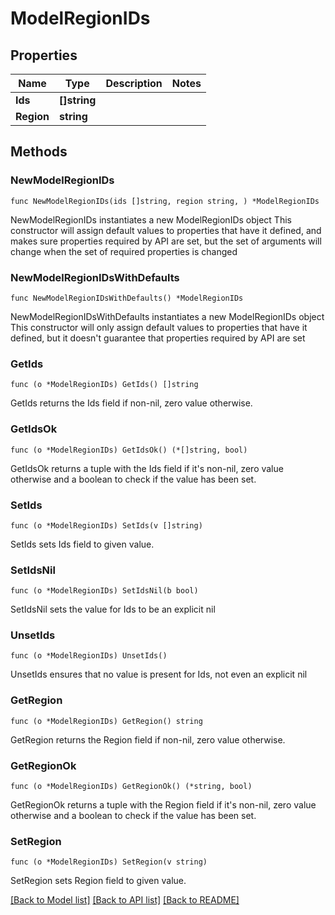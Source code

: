 # ModelRegionIDs

## Properties

Name | Type | Description | Notes
------------ | ------------- | ------------- | -------------
**Ids** | **[]string** |  | 
**Region** | **string** |  | 

## Methods

### NewModelRegionIDs

`func NewModelRegionIDs(ids []string, region string, ) *ModelRegionIDs`

NewModelRegionIDs instantiates a new ModelRegionIDs object
This constructor will assign default values to properties that have it defined,
and makes sure properties required by API are set, but the set of arguments
will change when the set of required properties is changed

### NewModelRegionIDsWithDefaults

`func NewModelRegionIDsWithDefaults() *ModelRegionIDs`

NewModelRegionIDsWithDefaults instantiates a new ModelRegionIDs object
This constructor will only assign default values to properties that have it defined,
but it doesn't guarantee that properties required by API are set

### GetIds

`func (o *ModelRegionIDs) GetIds() []string`

GetIds returns the Ids field if non-nil, zero value otherwise.

### GetIdsOk

`func (o *ModelRegionIDs) GetIdsOk() (*[]string, bool)`

GetIdsOk returns a tuple with the Ids field if it's non-nil, zero value otherwise
and a boolean to check if the value has been set.

### SetIds

`func (o *ModelRegionIDs) SetIds(v []string)`

SetIds sets Ids field to given value.


### SetIdsNil

`func (o *ModelRegionIDs) SetIdsNil(b bool)`

 SetIdsNil sets the value for Ids to be an explicit nil

### UnsetIds
`func (o *ModelRegionIDs) UnsetIds()`

UnsetIds ensures that no value is present for Ids, not even an explicit nil
### GetRegion

`func (o *ModelRegionIDs) GetRegion() string`

GetRegion returns the Region field if non-nil, zero value otherwise.

### GetRegionOk

`func (o *ModelRegionIDs) GetRegionOk() (*string, bool)`

GetRegionOk returns a tuple with the Region field if it's non-nil, zero value otherwise
and a boolean to check if the value has been set.

### SetRegion

`func (o *ModelRegionIDs) SetRegion(v string)`

SetRegion sets Region field to given value.



[[Back to Model list]](../README.md#documentation-for-models) [[Back to API list]](../README.md#documentation-for-api-endpoints) [[Back to README]](../README.md)


